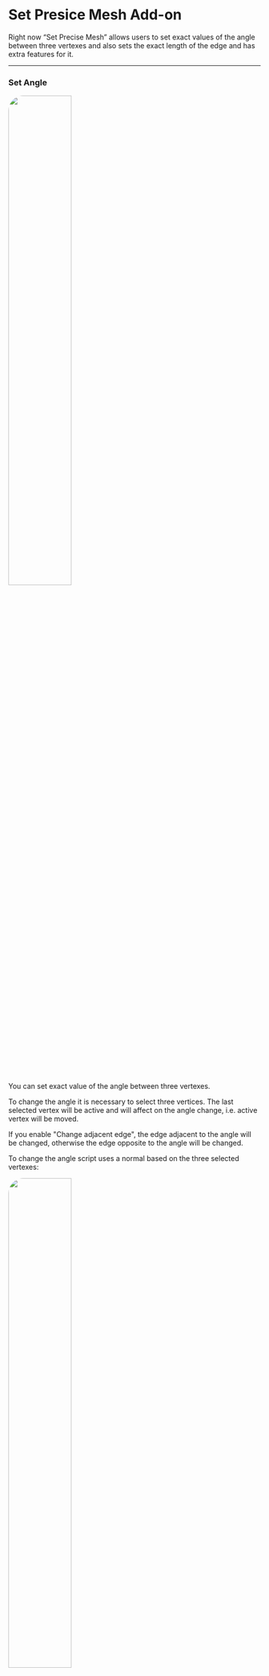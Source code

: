 # Set Presice Mesh Add-on

Right now “Set Precise Mesh” allows users to set exact values of the angle between three vertexes and also sets the exact length of the edge and has extra features for it.

---
### Set Angle
<a href="https://www.canva.com/design/DAD7-Wi4L2s/s45D4N0h6-JAR4SBwxe5lA/edit?category=tADs1de8MlY" target="_self">
<img src="https://i.imgur.com/E0R4Zla.png" width=50% height=50% alt"Angle" style="border-radius: 30px">
</a>

You can set exact value of the angle between three vertexes. 

To change the angle it is necessary to select three vertices. The last selected vertex will be active and will affect on the angle change, i.e. active vertex will be moved.

If you enable "Change adjacent edge", the edge adjacent to the angle will be changed, otherwise the edge opposite to the angle will be changed.

To change the angle script uses a normal based on the three selected vertexes:

<a href="https://i.imgur.com/O57QpOt.mp4" target="_self">
<img src="https://i.imgur.com/TQXxCan.png" width=50% height=50% alt"Angle" style="border-radius: 30px">
</a>

---
### Set Length
<a href="https://i.imgur.com/yYdrFmv.mp4" target="_self">
<img src="https://i.imgur.com/Wovj1ub.png" width=50% height=50% alt"Angle" style="border-radius: 30px">
</a>

To change the length of the edge it is necessary to select two verteces. The last selected vertex (active vertex) will change its length, i.e. last selected vertex will be moved.

If you enable "Change two directions" the length will change based on the two selected vertexes i.e. two selceted vertexes will be moved.

---
### Explanation for Warning Panel

https://www.canva.com/design/DAD7-RCbGng/view

https://www.canva.com/design/DAD7-f0Kyt0/view

